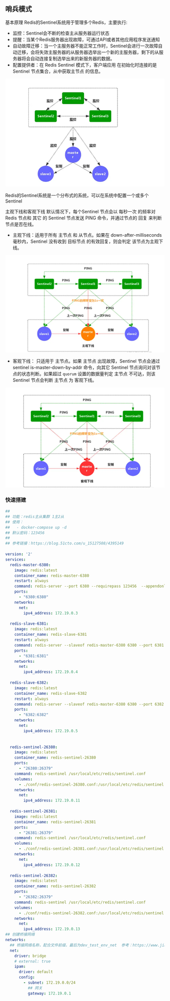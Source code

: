 ## 哨兵模式

基本原理
Redis的Sentinel系统用于管理多个Redis，主要执行:

- 监控：Sentinel会不断的检查主从服务器运行状态
- 提醒：当某个Redis服务器出现故障，可通过API或者其他应用程序发送通知
- 自动故障迁移：当一个主服务器不能正常工作时，Sentinel会进行一次故障自动迁移，会将失效主服务器的从服务器选举出一个新的主服务器，剩下的从服务器将会自动连接复制选举出来的新服务器的数据。
- 配置提供者：在 Redis Sentinel 模式下，客户端应用 在初始化时连接的是 Sentinel 节点集合，从中获取主节点 的信息。

![基本原理](./sentinel.png)

Redis的Sentinel系统是一个分布式的系统，可以在系统中配置一个或多个Sentinel

主观下线和客观下线
默认情况下，每个Sentinel 节点会以 每秒一次 的频率对 Redis 节点和 其它 的 Sentinel 节点发送 PING 命令，并通过节点的 回复
来判断节点是否在线。

- 主观下线：适用于所有 主节点 和 从节点。如果在 down-after-milliseconds 毫秒内，Sentinel 没有收到 目标节点 的有效回复，则会判定
  该节点为主观下线。

![主观下线](./subjective-down.png)

- 客观下线： 只适用于 主节点。如果 主节点 出现故障，Sentinel 节点会通过 sentinel is-master-down-by-addr 命令，向其它
  Sentinel 节点询问对该节点的状态判断。如果超过 `quorum` 设置的数据量判定 主节点 不可达，则该 Sentinel 节点会判断 主节点 为
  客观下线。

![客观下线](./objective-down.png)

### 快速搭建

```yaml
##
## 功能：redis主从集群 1主2从
## 使用：
##   - docker-compose up -d
## 默认密码：123456
##
## 参考链接：https://blog.51cto.com/u_15127508/4395149

version: '2'
services:
  redis-master-6380:
    image: redis:latest
    container_name: redis-master-6380
    restart: always
    command: redis-server --port 6380 --requirepass 123456  --appendonly yes
    ports:
      - "6380:6380"
    networks:
      net:
        ipv4_address: 172.19.0.3

  redis-slave-6381:
    image: redis:latest
    container_name: redis-slave-6381
    restart: always
    command: redis-server --slaveof redis-master-6380 6380 --port 6381  --requirepass 123456 --masterauth 123456  --appendonly yes
    ports:
      - "6381:6381"
    networks:
      net:
        ipv4_address: 172.19.0.4

  redis-slave-6382:
    image: redis:latest
    container_name: redis-slave-6382
    restart: always
    command: redis-server --slaveof redis-master-6380 6380 --port 6382  --requirepass 123456 --masterauth 123456 --appendonly yes
    ports:
      - "6382:6382"
    networks:
      net:
        ipv4_address: 172.19.0.5


  redis-sentinel-26380:
    image: redis:latest
    container_name: redis-sentinel-26380
    ports:
      - "26380:26379"
    command: redis-sentinel /usr/local/etc/redis/sentinel.conf
    volumes:
      - ./conf/redis-sentinel-26380.conf:/usr/local/etc/redis/sentinel.conf
    networks:
      net:
        ipv4_address: 172.19.0.11

  redis-sentinel-26381:
    image: redis:latest
    container_name: redis-sentinel-26381
    ports:
      - "26381:26379"
    command: redis-sentinel /usr/local/etc/redis/sentinel.conf
    volumes:
      - ./conf/redis-sentinel-26381.conf:/usr/local/etc/redis/sentinel.conf
    networks:
      net:
        ipv4_address: 172.19.0.12

  redis-sentinel-26382:
    image: redis:latest
    container_name: redis-sentinel-26382
    ports:
      - "26382:26379"
    command: redis-sentinel /usr/local/etc/redis/sentinel.conf
    volumes:
      - ./conf/redis-sentinel-26382.conf:/usr/local/etc/redis/sentinel.conf
    networks:
      net:
        ipv4_address: 172.19.0.13
## 创建桥接网络
networks:
  ## 桥接网络名称，配合文件前缀，最后为dev_test_env_net  参考：https://www.jianshu.com/p/d70c61d45364
  net:
    driver: bridge
    # external: true
    ipam:
      driver: default
      config:
        - subnet: 172.19.0.0/24
          ## 网关
          gateway: 172.19.0.1
```

[//]: # (注意修改各容器redis映射的配置文件;[源码]&#40;../../../../code/redis/sentinel&#41;)